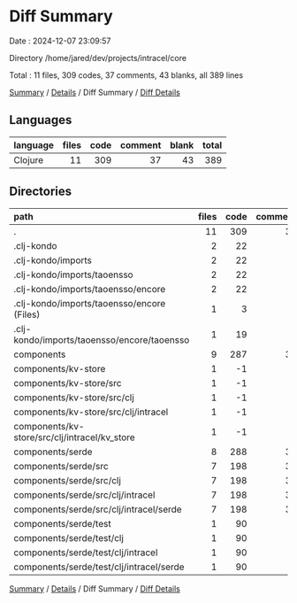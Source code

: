 # Diff Summary

Date : 2024-12-07 23:09:57

Directory /home/jared/dev/projects/intracel/core

Total : 11 files,  309 codes, 37 comments, 43 blanks, all 389 lines

[Summary](results.md) / [Details](details.md) / Diff Summary / [Diff Details](diff-details.md)

## Languages
| language | files | code | comment | blank | total |
| :--- | ---: | ---: | ---: | ---: | ---: |
| Clojure | 11 | 309 | 37 | 43 | 389 |

## Directories
| path | files | code | comment | blank | total |
| :--- | ---: | ---: | ---: | ---: | ---: |
| . | 11 | 309 | 37 | 43 | 389 |
| .clj-kondo | 2 | 22 | 0 | 2 | 24 |
| .clj-kondo/imports | 2 | 22 | 0 | 2 | 24 |
| .clj-kondo/imports/taoensso | 2 | 22 | 0 | 2 | 24 |
| .clj-kondo/imports/taoensso/encore | 2 | 22 | 0 | 2 | 24 |
| .clj-kondo/imports/taoensso/encore (Files) | 1 | 3 | 0 | 0 | 3 |
| .clj-kondo/imports/taoensso/encore/taoensso | 1 | 19 | 0 | 2 | 21 |
| components | 9 | 287 | 37 | 41 | 365 |
| components/kv-store | 1 | -1 | 0 | 0 | -1 |
| components/kv-store/src | 1 | -1 | 0 | 0 | -1 |
| components/kv-store/src/clj | 1 | -1 | 0 | 0 | -1 |
| components/kv-store/src/clj/intracel | 1 | -1 | 0 | 0 | -1 |
| components/kv-store/src/clj/intracel/kv_store | 1 | -1 | 0 | 0 | -1 |
| components/serde | 8 | 288 | 37 | 41 | 366 |
| components/serde/src | 7 | 198 | 36 | 36 | 270 |
| components/serde/src/clj | 7 | 198 | 36 | 36 | 270 |
| components/serde/src/clj/intracel | 7 | 198 | 36 | 36 | 270 |
| components/serde/src/clj/intracel/serde | 7 | 198 | 36 | 36 | 270 |
| components/serde/test | 1 | 90 | 1 | 5 | 96 |
| components/serde/test/clj | 1 | 90 | 1 | 5 | 96 |
| components/serde/test/clj/intracel | 1 | 90 | 1 | 5 | 96 |
| components/serde/test/clj/intracel/serde | 1 | 90 | 1 | 5 | 96 |

[Summary](results.md) / [Details](details.md) / Diff Summary / [Diff Details](diff-details.md)